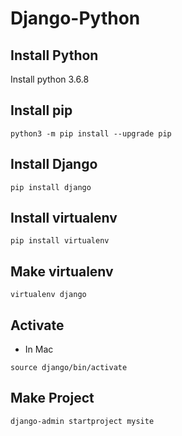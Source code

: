 # Django-Python

## Install Python 

Install python 3.6.8

## Install pip

```terminal
python3 -m pip install --upgrade pip
```

## Install Django

```terminal
pip install django
```

## Install virtualenv

```terminal
pip install virtualenv
```

## Make virtualenv

```terminal
virtualenv django
```

## Activate 

* In Mac
  
```terminal
source django/bin/activate
```

## Make Project

```terminal
django-admin startproject mysite
```


